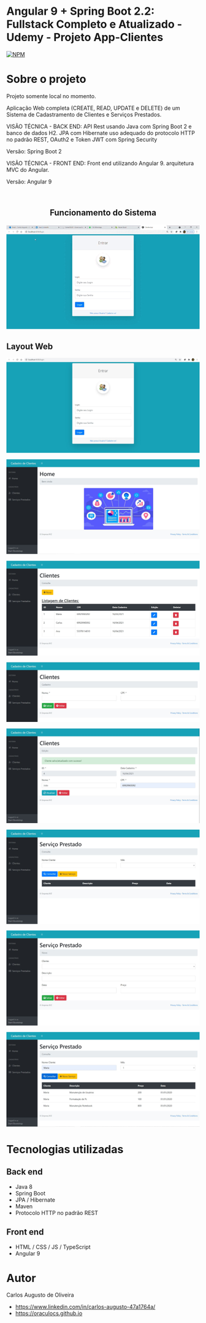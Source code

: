 # Angular 9 + Spring Boot 2.2: Fullstack Completo e Atualizado - Udemy - Projeto App-Clientes
[![NPM](https://img.shields.io/npm/l/react)](https://github.com/oraculocs/app-clientes-front/blob/master/LICENSE) 

# Sobre o projeto

Projeto somente local no momento.

Aplicação Web completa (CREATE, READ, UPDATE e DELETE) de um Sistema de Cadastramento de Clientes e Serviços Prestados.

VISÃO TÉCNICA - BACK END:
API Rest usando Java com Spring Boot 2 e banco de dados H2. JPA com Hibernate uso adequado do protocolo HTTP no padrão REST, OAuth2 e Token JWT com Spring Security

Versão: Spring Boot 2

VISÃO TÉCNICA - FRONT END:
Front end utilizando Angular 9. arquitetura MVC do Angular.

Versão: Angular 9

<br/>
<h2 align="center"> Funcionamento do Sistema </h2>

<p align="center">
  <img src="https://github.com/oraculocs/assets/blob/master/app-clientes/Clientesapp.gif" />

## Layout Web

![Web 1](https://github.com/oraculocs/assets/blob/master/app-clientes/8.JPG)

![Web 2](https://github.com/oraculocs/assets/blob/master/app-clientes/111.JPG)

![Web 3](https://github.com/oraculocs/assets/blob/master/app-clientes/22.JPG)

![Web 4](https://github.com/oraculocs/assets/blob/master/app-clientes/3.JPG)

![Web 5](https://github.com/oraculocs/assets/blob/master/app-clientes/44.JPG)

![Web 6](https://github.com/oraculocs/assets/blob/master/app-clientes/55.JPG)

![Web 7](https://github.com/oraculocs/assets/blob/master/app-clientes/6.JPG)

![Web 8](https://github.com/oraculocs/assets/blob/master/app-clientes/7..JPG)


# Tecnologias utilizadas
## Back end
- Java 8
- Spring Boot
- JPA / Hibernate
- Maven
- Protocolo HTTP no padrão REST
## Front end
- HTML / CSS / JS / TypeScript
- Angular 9


# Autor

Carlos Augusto de Oliveira
- https://www.linkedin.com/in/carlos-augusto-47a1764a/
- https://oraculocs.github.io


